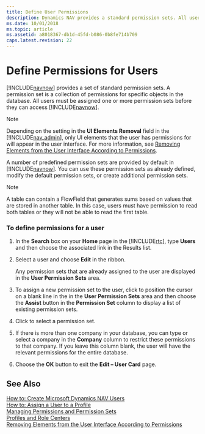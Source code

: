 ```yaml
---
title: Define User Permissions
description: Dynamics NAV provides a standard permission sets. All users must be assigned one or more permission sets before they can access Dynamics NAV.
ms.date: 10/01/2018
ms.topic: article
ms.assetid: a8018367-db1d-45fd-b086-0b8fe714b709
caps.latest.revision: 22
---
```

# Define Permissions for Users
[!INCLUDE[navnow](includes/navnow_md.md)] provides a set of standard permission sets. A permission set is a collection of permissions for specific objects in the database. All users must be assigned one or more permission sets before they can access [!INCLUDE[navnow](includes/navnow_md.md)].  
  
> [!NOTE]  
>  Depending on the setting in the **UI Elements Removal** field in the [!INCLUDE[nav_admin](includes/nav_admin_md.md)], only UI elements that the user has permissions for will appear in the user interface. For more information, see [Removing Elements from the User Interface According to Permissions](Removing-Elements-from-the-User-Interface-According-to-Permissions.md).  
  
 A number of predefined permission sets are provided by default in [!INCLUDE[navnow](includes/navnow_md.md)]. You can use these permission sets as already defined, modify the default permission sets, or create additional permission sets.  
  
> [!NOTE]  
>  A table can contain a FlowField that generates sums based on values that are stored in another table. In this case, users must have permission to read both tables or they will not be able to read the first table.  
  
### To define permissions for a user  
  
1.  In the **Search** box on your **Home** page in the [!INCLUDE[rtc](includes/rtc_md.md)], type  **Users** and then choose the associated link in the Results list.  
  
2.  Select a user and choose **Edit** in the ribbon.  
  
     Any permission sets that are already assigned to the user are displayed in the **User Permission Sets** area.  
  
3.  To assign a new permission set to the user, click to position the cursor on a blank line in the in the **User Permission Sets** area and then choose the **Assist** button in the **Permission Set** column to display a list of existing permission sets.  
  
4.  Click to select a permission set.  
  
5.  If there is more than one company in your database, you can type or select a company in the **Company** column to restrict these permissions to that company. If you leave this column blank, the user will have the relevant permissions for the entire database.  
  
6.  Choose the **OK** button to exit the **Edit – User Card** page.  
  
## See Also  
 [How to: Create Microsoft Dynamics NAV Users](How-to--Create-Microsoft-Dynamics-NAV-Users.md)   
 [How to: Assign a User to a Profile](how-to-assign-a-user-to-a-profile.md)   
 [Managing Permissions and Permission Sets](Managing-Permissions-and-Permission-Sets.md)   
 [Profiles and Role Centers](Profiles-and-Role-Centers.md)   
 [Removing Elements from the User Interface According to Permissions](Removing-Elements-from-the-User-Interface-According-to-Permissions.md)
